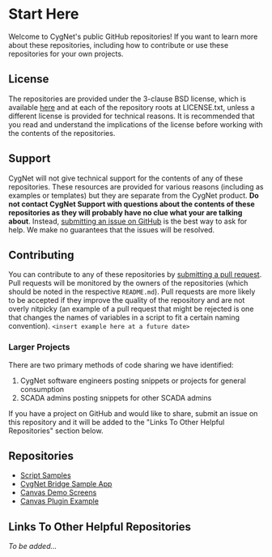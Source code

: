 # Start Here

Welcome to CygNet's public GitHub repositories! If you want to learn more about these repositories, including how to contribute or use these repositories for your own projects.

## License

The repositories are provided under the 3-clause BSD license, which is available [here](https://opensource.org/licenses/BSD-3-Clause) and at each of the repository roots at LICENSE.txt, unless a different license is provided for technical reasons. It is recommended that you read and understand the implications of the license before working with the contents of the repositories.

## Support

CygNet will not give technical support for the contents of any of these repositories. These resources are provided for various reasons (including as examples or templates) but they are separate from the CygNet product. **Do not contact CygNet Support with questions about the contents of these repositories as they will probably have no clue what your are talking about**. Instead, [submitting an issue on GitHub](https://help.github.com/articles/creating-an-issue/) is the best way to ask for help. We make no guarantees that the issues will be resolved.

## Contributing

You can contribute to any of these repositories by [submitting a pull request](https://help.github.com/articles/creating-a-pull-request/). Pull requests will be monitored by the owners of the repositories (which should be noted in the respective `README.md`). Pull requests are more likely to be accepted if they improve the quality of the repository and are not overly nitpicky (an example of a pull request that might be rejected is one that changes the names of variables in a script to fit a certain naming convention). `<insert example here at a future date>`

### Larger Projects

There are two primary methods of code sharing we have identified:

1. CygNet software engineers posting snippets or projects for general consumption
2. SCADA admins posting snippets for other SCADA admins

If you have a project on GitHub and would like to share, submit an issue on this repository and it will be added to the "Links To Other Helpful Repositories" section below.

## Repositories

* [Script Samples](https://github.com/cygnet-software/ScriptSamples)
* [CygNet Bridge Sample App](https://github.com/cygnet-software/CygNetBridgeSampleApp)
* [Canvas Demo Screens](https://github.com/cygnet-software/CanvasDemoScreens)
* [Canvas Plugin Example](https://github.com/cygnet-software/CanvasPluginExample)

## Links To Other Helpful Repositories

*To be added...*
